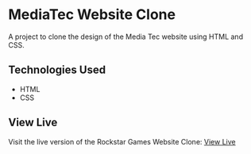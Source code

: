 # MediaTec Website Clone

A project to clone the design of the Media Tec website using HTML and CSS.

## Technologies Used

- HTML
- CSS

## View Live

Visit the live version of the Rockstar Games Website Clone: [View Live](https://swathinktk.github.io/mediatek_clone/)
